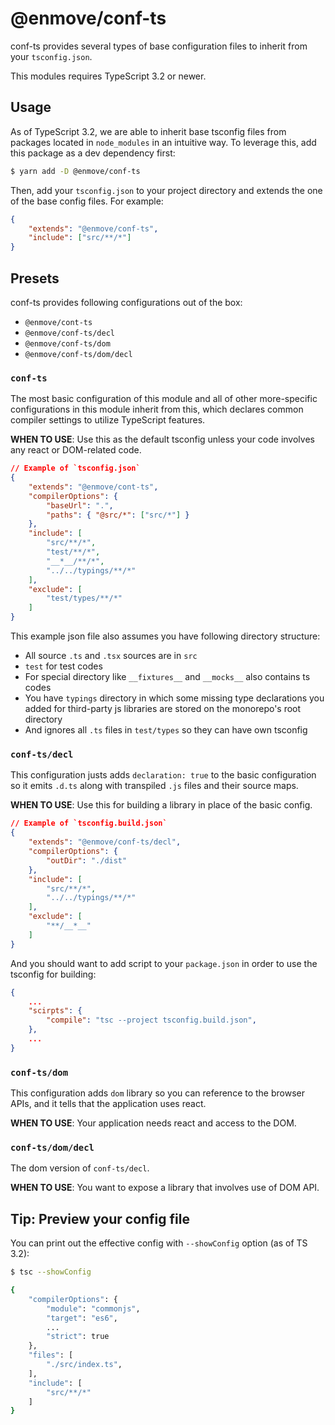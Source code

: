 
# @enmove/conf-ts

conf-ts provides several types of base configuration files to inherit from your `tsconfig.json`.

This modules requires TypeScript 3.2 or newer.

## Usage

As of TypeScript 3.2, we are able to inherit base tsconfig files from packages located in `node_modules` in an intuitive way. To leverage this, add this package as a dev dependency first:

```sh
$ yarn add -D @enmove/conf-ts
```

Then, add your `tsconfig.json` to your project directory and extends the one of the base config files. For example:

```json
{
    "extends": "@enmove/conf-ts",
    "include": ["src/**/*"]
}
```

## Presets

conf-ts provides following configurations out of the box:

- `@enmove/cont-ts`
- `@enmove/conf-ts/decl`
- `@enmove/conf-ts/dom`
- `@enmove/conf-ts/dom/decl`

### `conf-ts`

The most basic configuration of this module and all of other more-specific configurations in this module inherit from this, which declares common compiler settings to utilize TypeScript features.

**WHEN TO USE**: Use this as the default tsconfig unless your code involves any react or DOM-related code.

```json
// Example of `tsconfig.json`
{
    "extends": "@enmove/cont-ts",
    "compilerOptions": {
        "baseUrl": ".",
        "paths": { "@src/*": ["src/*"] }
    },
    "include": [
        "src/**/*",
        "test/**/*",
        "__*__/**/*",
        "../../typings/**/*"
    ],
    "exclude": [
        "test/types/**/*"
    ]
}
```

This example json file also assumes you have following directory structure:

- All source `.ts` and `.tsx` sources are in `src`
- `test` for test codes
- For special directory like `__fixtures__` and `__mocks__` also contains ts codes
- You have `typings` directory in which some missing type declarations you added for third-party js libraries are stored on the monorepo's root directory
- And ignores all `.ts` files in `test/types` so they can have own tsconfig

### `conf-ts/decl`

This configuration justs adds `declaration: true` to the basic configuration so it emits `.d.ts` along with transpiled `.js` files and their source maps.

**WHEN TO USE**: Use this for building a library in place of the basic config.

```json
// Example of `tsconfig.build.json`
{
    "extends": "@enmove/conf-ts/decl",
    "compilerOptions": {
        "outDir": "./dist"
    },
    "include": [
        "src/**/*",
        "../../typings/**/*"
    ],
    "exclude": [
        "**/__*__"
    ]
}
```

And you should want to add script to your `package.json` in order to use the tsconfig for building:

```json
{
    ...
    "scirpts": {
        "compile": "tsc --project tsconfig.build.json",
    },
    ...
}
```

### `conf-ts/dom`

This configuration adds `dom` library so you can reference to the browser APIs, and it tells that the application uses react.

**WHEN TO USE**: Your application needs react and access to the DOM.

### `conf-ts/dom/decl`

The dom version of `conf-ts/decl`.

**WHEN TO USE**: You want to expose a library that involves use of DOM API.

## Tip: Preview your config file

You can print out the effective config with `--showConfig` option (as of TS 3.2):

```sh
$ tsc --showConfig

{
    "compilerOptions": {
        "module": "commonjs",
        "target": "es6",
        ...
        "strict": true
    },
    "files": [
        "./src/index.ts",
    ],
    "include": [
        "src/**/*"
    ]
}
```
